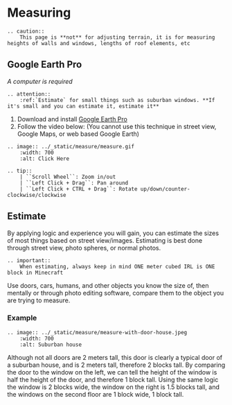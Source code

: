 # Measuring

```eval_rst
.. caution::
    This page is **not** for adjusting terrain, it is for measuring heights of walls and windows, lengths of roof elements, etc
```

## Google Earth Pro

*A computer is required*

```eval_rst
.. attention::
    :ref:`Estimate` for small things such as suburban windows. **If it's small and you can estimate it, estimate it**
```

1. Download and install [Google Earth Pro](https://www.google.com/earth/versions/#earth-pro)
2. Follow the video below: (You cannot use this technique in street view, Google Maps, or web based Google Earth)

```eval_rst
.. image:: ../_static/measure/measure.gif
    :width: 700
    :alt: Click Here

.. tip:: 
    | ``Scroll Wheel``: Zoom in/out
    | ``Left Click + Drag``: Pan around
    | ``Left Click + CTRL + Drag``: Rotate up/down/counter-clockwise/clockwise
```

## Estimate

By applying logic and experience you will gain, you can estimate the sizes of most things based on street view/images. Estimating is best done through street view, photo spheres, or normal photos.

```eval_rst
.. important:: 
    When estimating, always keep in mind ONE meter cubed IRL is ONE block in Minecraft
```

Use doors, cars, humans, and other objects you know the size of, then mentally or through photo editing software, compare them to the object you are trying to measure.

### Example

```eval_rst
.. image:: ../_static/measure/measure-with-door-house.jpeg
    :width: 700
    :alt: Suburban house
```

Although not all doors are 2 meters tall, this door is clearly a typical door of a suburban house, and is 2 meters tall, therefore 2 blocks tall. By comparing the door to the window on the left, we can tell the height of the window is half the height of the door, and therefore 1 block tall. Using the same logic the window is 2 blocks wide, the window on the right is 1.5 blocks tall, and the windows on the second floor are 1 block wide, 1 block tall.